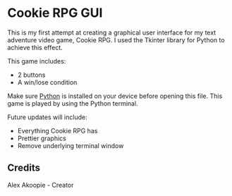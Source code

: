 # Cookie RPG GUI

This is my first attempt at creating a graphical user interface for my text adventure video game, Cookie RPG. I used the Tkinter library for Python to achieve this effect.

This game includes:
* 2 buttons
* A win/lose condition

Make sure [Python](https://www.python.org/downloads/ "Download Python from www.python.org") is installed on your device before opening this file. This game is played by using the Python terminal.

Future updates will include:
* Everything Cookie RPG has
* Prettier graphics
* Remove underlying terminal window

## Credits

Alex Akoopie - Creator